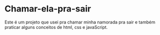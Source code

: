 # Chamar-ela-pra-sair
Este é um projeto que usei pra chamar minha namorada pra sair e também praticar alguns conceitos de html, css e javaScript.
